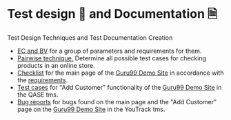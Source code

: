 # Test design 🎨 and Documentation 🗎
Test Design Techniques and Test Documentation Creation
<ul>
<li>  <a href="https://docs.google.com/spreadsheets/d/1xKjomLJH5kE104luvyckU-ODAhNlyuXZo1uRHoGPLhk/edit?usp=sharing">EC and BV</a> for a group of parameters and requirements for them.</li> 
<li>  <a href="https://docs.google.com/spreadsheets/d/1MXiXgX3sCpaXinhxFKOFpZkGB1DcMyVy_zKkiSf4hnU/edit?usp=sharing">Pairwise technique.</a> Determine all possible test cases for checking products in an online store.</li> 
<li>  <a href="https://docs.google.com/spreadsheets/d/1E_25LXOW_TTe1kpJXjlrPvZi7qx2sjwFILci16nFka8/edit?usp=sharing">Checklist</a> for the main page of the <a href="https://demo.guru99.com/telecom/index.html"> Guru99 Demo Site</a> in accordance with the <a href="https://docs.google.com/spreadsheets/d/1A1FMEg0sXqLPLQnMFmcn8NNQ6LvgNGUbubF4g5uf5pQ/edit?usp=sharing">requirements</a>.</li>
<li>  <a href="https://drive.google.com/file/d/1JUD7IrB3Su0eK_MJGNi6FXFprkadZGM1/view?usp=sharing">Test cases</a> for "Add Customer" functionality of the <a href="https://demo.guru99.com/telecom/index.html"> Guru99 Demo Site</a> in the QASE tms.</li> 
<li>  <a href="https://drive.google.com/file/d/13zAd3uIAkq8tNczy3Tw-etf3Gag_2n1u/view?usp=sharing">Bug reports</a> for bugs found on the main page and the "Add Customer" page on the <a href="https://demo.guru99.com/telecom/index.html"> Guru99 Demo Site</a> in the YouTrack tms. </li>  
</ul>
